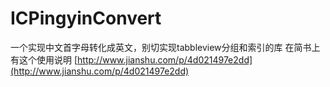 # ICPingyinConvert
一个实现中文首字母转化成英文，别切实现tabbleview分组和索引的库
在简书上有这个使用说明
[http://www.jianshu.com/p/4d021497e2dd](http://www.jianshu.com/p/4d021497e2dd)



